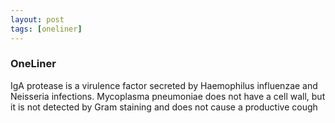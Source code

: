 ```yaml
---
layout: post
tags: [oneliner]
---
```



### OneLiner

IgA protease is a virulence factor secreted by Haemophilus influenzae and Neisseria infections. Mycoplasma pneumoniae does not have a cell wall, but it is not detected by Gram staining and does not cause a productive cough

